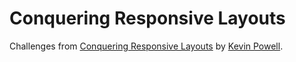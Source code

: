 # Conquering Responsive Layouts

Challenges from [Conquering Responsive Layouts](https://courses.kevinpowell.co/view/courses/conquering-responsive-layouts) by [Kevin Powell](https://www.kevinpowell.co/).
